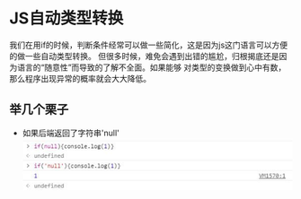 # JS自动类型转换
我们在用if的时候，判断条件经常可以做一些简化，这是因为js这门语言可以方便的做一些自动类型转换。
但很多时候，难免会遇到出错的尴尬，归根揭底还是因为语言的“随意性”而导致的了解不全面。如果能够
对类型的变换做到心中有数，那么程序出现异常的概率就会大大降低。
## 举几个栗子
- 如果后端返回了字符串'null'  
!['null'](./pic/ifnull.jpg)







